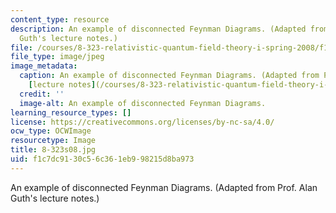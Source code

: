 ```yaml
---
content_type: resource
description: An example of disconnected Feynman Diagrams. (Adapted from Prof. Alan
  Guth's lecture notes.)
file: /courses/8-323-relativistic-quantum-field-theory-i-spring-2008/f1c7dc9130c56c361eb998215d8ba973_8-323s08.jpg
file_type: image/jpeg
image_metadata:
  caption: An example of disconnected Feynman Diagrams. (Adapted from Prof. Alan Guth's
    [lecture notes](/courses/8-323-relativistic-quantum-field-theory-i-spring-2008/pages/lecture-notes).)
  credit: ''
  image-alt: An example of disconnected Feynman Diagrams.
learning_resource_types: []
license: https://creativecommons.org/licenses/by-nc-sa/4.0/
ocw_type: OCWImage
resourcetype: Image
title: 8-323s08.jpg
uid: f1c7dc91-30c5-6c36-1eb9-98215d8ba973
---
```

An example of disconnected Feynman Diagrams. (Adapted from Prof. Alan Guth's lecture notes.)